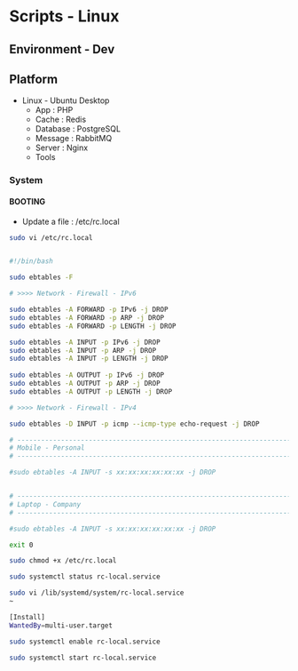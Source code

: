 # Scripts - Linux

## Environment - Dev

## Platform

* Linux - Ubuntu Desktop
  * App : PHP
  * Cache : Redis
  * Database : PostgreSQL
  * Message : RabbitMQ
  * Server : Nginx
  * Tools

### System

#### BOOTING

* Update a file : /etc/rc.local

```bash
sudo vi /etc/rc.local


#!/bin/bash

sudo ebtables -F

# >>>> Network - Firewall - IPv6

sudo ebtables -A FORWARD -p IPv6 -j DROP
sudo ebtables -A FORWARD -p ARP -j DROP
sudo ebtables -A FORWARD -p LENGTH -j DROP

sudo ebtables -A INPUT -p IPv6 -j DROP
sudo ebtables -A INPUT -p ARP -j DROP
sudo ebtables -A INPUT -p LENGTH -j DROP
 
sudo ebtables -A OUTPUT -p IPv6 -j DROP
sudo ebtables -A OUTPUT -p ARP -j DROP
sudo ebtables -A OUTPUT -p LENGTH -j DROP

# >>>> Network - Firewall - IPv4

sudo ebtables -D INPUT -p icmp --icmp-type echo-request -j DROP

# ------------------------------------------------------------------------------------------------------------------
# Mobile - Personal
# ------------------------------------------------------------------------------------------------------------------

#sudo ebtables -A INPUT -s xx:xx:xx:xx:xx:xx -j DROP


# ------------------------------------------------------------------------------------------------------------------
# Laptop - Company
# ------------------------------------------------------------------------------------------------------------------

#sudo ebtables -A INPUT -s xx:xx:xx:xx:xx:xx -j DROP

exit 0

```

```bash
sudo chmod +x /etc/rc.local

sudo systemctl status rc-local.service
```

```bash
sudo vi /lib/systemd/system/rc-local.service
~

[Install]
WantedBy=multi-user.target
```

```bash
sudo systemctl enable rc-local.service

sudo systemctl start rc-local.service
```
